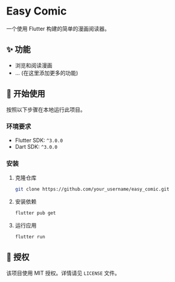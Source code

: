 # Easy Comic

一个使用 Flutter 构建的简单的漫画阅读器。

## ✨ 功能

- 浏览和阅读漫画
- ... (在这里添加更多的功能)

## 🚀 开始使用

按照以下步骤在本地运行此项目。

### 环境要求

- Flutter SDK: `^3.0.0`
- Dart SDK: `^3.0.0`

### 安装

1. 克隆仓库
   ```sh
   git clone https://github.com/your_username/easy_comic.git
   ```
2. 安装依赖
   ```sh
   flutter pub get
   ```
3. 运行应用
   ```sh
   flutter run
   ```

## 📄 授权

该项目使用 MIT 授权。详情请见 `LICENSE` 文件。
